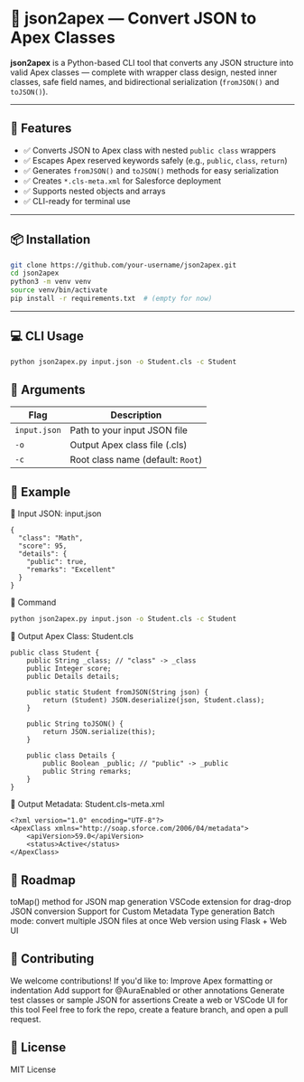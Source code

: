# 🔁 json2apex — Convert JSON to Apex Classes

**json2apex** is a Python-based CLI tool that converts any JSON structure into valid Apex classes — complete with wrapper class design, nested inner classes, safe field names, and bidirectional serialization (`fromJSON()` and `toJSON()`).

---

## 🚀 Features

- ✅ Converts JSON to Apex class with nested `public class` wrappers
- ✅ Escapes Apex reserved keywords safely (e.g., `public`, `class`, `return`)
- ✅ Generates `fromJSON()` and `toJSON()` methods for easy serialization
- ✅ Creates `*.cls-meta.xml` for Salesforce deployment
- ✅ Supports nested objects and arrays
- ✅ CLI-ready for terminal use

---

## 📦 Installation

```bash
git clone https://github.com/your-username/json2apex.git
cd json2apex
python3 -m venv venv
source venv/bin/activate
pip install -r requirements.txt  # (empty for now)
```

---

## 💻 CLI Usage

```bash
python json2apex.py input.json -o Student.cls -c Student
```

## 📄 Arguments

| Flag         | Description                       |
| ------------ | --------------------------------- |
| `input.json` | Path to your input JSON file      |
| `-o`         | Output Apex class file (.cls)     |
| `-c`         | Root class name (default: `Root`) |

## 📂 Example

🔸 Input JSON: input.json

```
{
  "class": "Math",
  "score": 95,
  "details": {
    "public": true,
    "remarks": "Excellent"
  }
}
```

🔸 Command

```bash
python json2apex.py input.json -o Student.cls -c Student
```

🔸 Output Apex Class: Student.cls

```
public class Student {
    public String _class; // "class" -> _class
    public Integer score;
    public Details details;

    public static Student fromJSON(String json) {
        return (Student) JSON.deserialize(json, Student.class);
    }

    public String toJSON() {
        return JSON.serialize(this);
    }

    public class Details {
        public Boolean _public; // "public" -> _public
        public String remarks;
    }
}
```

🔸 Output Metadata: Student.cls-meta.xml

```
<?xml version="1.0" encoding="UTF-8"?>
<ApexClass xmlns="http://soap.sforce.com/2006/04/metadata">
    <apiVersion>59.0</apiVersion>
    <status>Active</status>
</ApexClass>
```

## 🧪 Roadmap

toMap() method for JSON map generation
VSCode extension for drag-drop JSON conversion
Support for Custom Metadata Type generation
Batch mode: convert multiple JSON files at once
Web version using Flask + Web UI

## 🤝 Contributing

We welcome contributions!
If you'd like to:
Improve Apex formatting or indentation
Add support for @AuraEnabled or other annotations
Generate test classes or sample JSON for assertions
Create a web or VSCode UI for this tool
Feel free to fork the repo, create a feature branch, and open a pull request.

## 📄 License

MIT License

